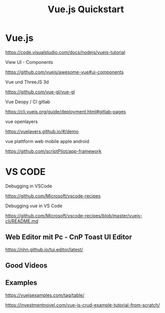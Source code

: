 ﻿---
layout: post
title: Vue.js Quickstart 
---

# Vue.js

<https://code.visualstudio.com/docs/nodejs/vuejs-tutorial>

View UI - Components 

<https://github.com/vuejs/awesome-vue#ui-components>

Vue und ThreeJS 3d

<https://github.com/vue-gl/vue-gl>

Vue Deopy / CI gitlab

<https://cli.vuejs.org/guide/deployment.html#gitlab-pages>


vue openlayers 

<https://vuelayers.github.io/#/demo>


vue plattform web mobile apple android 

<https://github.com/scriptPilot/app-framework>


# VS CODE 

Debugging in VSCode 

<https://github.com/Microsoft/vscode-recipes>

Debugging vue in VS Code 

<https://github.com/Microsoft/vscode-recipes/blob/master/vuejs-cli/README.md>


## Web Editor mit Pc - CnP  Toast UI Editor 


<https://nhn.github.io/tui.editor/latest/>


## Good Videos 

## Examples 

<https://vuejsexamples.com/tag/table/>

https://investmentnovel.com/vue-js-crud-example-tutorial-from-scratch/